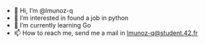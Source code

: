 - 👋 Hi, I’m @lmunoz-q
- 👀 I’m interested in found a job in python
- 🌱 I’m currently learning Go
- 📫 How to reach me, send me a mail in lmunoz-q@student.42.fr
